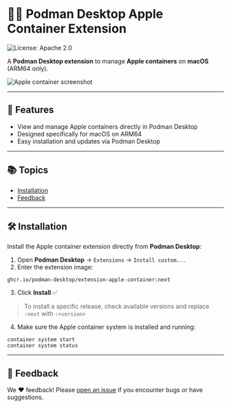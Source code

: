 # 🦭🍏 Podman Desktop Apple Container Extension

![License: Apache 2.0](https://img.shields.io/badge/license-Apache%202.0-blue)

A **Podman Desktop extension** to manage **Apple containers** on **macOS** (ARM64 only).

![Apple container screenshot](https://github.com/user-attachments/assets/1895e15c-7518-4af7-9a3e-6542a29f027d)

---

## 🚀 Features
- View and manage Apple containers directly in Podman Desktop
- Designed specifically for macOS on ARM64
- Easy installation and updates via Podman Desktop

---

## 📚 Topics
- [Installation](#installation)
- [Feedback](#feedback)

---

## 🛠 Installation

Install the Apple container extension directly from **Podman Desktop**:

1. Open **Podman Desktop** → `Extensions` → `Install custom...`
2. Enter the extension image:

```
ghcr.io/podman-desktop/extension-apple-container:next
```

3. Click **Install** ✅

> To install a specific release, check available versions and replace `:next` with `:<version>`

4. Make sure the Apple container system is installed and running:

```
container system start
container system status
```

---

## 💬 Feedback

We ❤️ feedback! Please [open an issue](https://github.com/podman-desktop/extension-apple-container/issues) if you encounter bugs or have suggestions.
